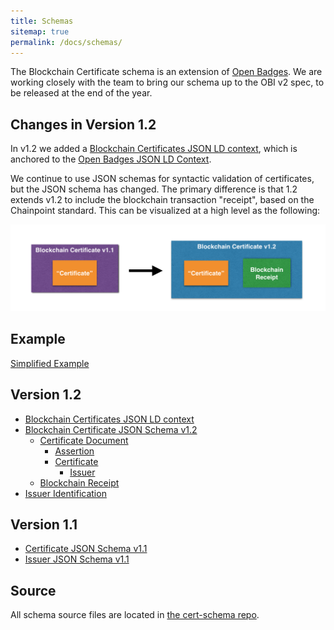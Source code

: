 ```yaml
---
title: Schemas
sitemap: true
permalink: /docs/schemas/
---
```


The Blockchain Certificate schema is an extension of [Open Badges](https://openbadgespec.org/). We are working closely with the team to 
bring our schema up to the OBI v2 spec, to be released at the end of the year.

## Changes in Version 1.2

In v1.2 we added a [Blockchain Certificates JSON LD context](https://w3id.org/blockcerts/context), which is anchored to the [Open Badges 
JSON LD Context](https://w3id.org/openbadges/v1).

We continue to use JSON schemas for syntactic validation of certificates, but the JSON schema has changed. The primary difference
is that 1.2 extends v1.2 to include the blockchain transaction "receipt", based on the Chainpoint standard. This can be visualized at a high level as the following: 

![Schema V1_2 Changes](/images/schema_v1_2_changes.png "Schema V1_2 Changes")

## Example

[Simplified Example](/docs/schema/1_2/example/)

## Version 1.2

- [Blockchain Certificates JSON LD context](https://w3id.org/blockcerts/context)
- [Blockchain Certificate JSON Schema v1.2](/docs/schema/1_2/blockchain_certificate/)
  - [Certificate Document](/docs/schema/1_2/certificate_document/)
    - [Assertion](/docs/schema/1_2/assertion/)
    - [Certificate](/docs/schema/1_2/certificate/)
        - [Issuer](/docs/schema/1_2/issuer/) 
  - [Blockchain Receipt](/docs/schema/1_2/receipt/)
- [Issuer Identification](/docs/schema/1_2/issuer_id/)

## Version 1.1

- [Certificate JSON Schema v1.1](/docs/schema/1_1/certificate_schema/)
- [Issuer JSON Schema v1.1](/docs/schema/1_1/issuer_schema/)

## Source

All schema source files are located in [the cert-schema repo](https://github.com/blockchain-certificates/cert-schema/).
